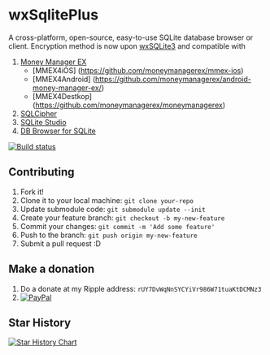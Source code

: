 wxSqlitePlus
============

A cross-platform, open-source, easy-to-use SQLite database browser or client.
Encryption method is now upon [wxSQLite3](https://github.com/utelle/wxsqlite3) and compatible with 
1. [Money Manager EX](https://moneymanagerex.org/)
    - [MMEX4iOS] (https://github.com/moneymanagerex/mmex-ios)
    - [MMEX4Android] (https://github.com/moneymanagerex/android-money-manager-ex/)
    - [MMEX4Destkop] (https://github.com/moneymanagerex/moneymanagerex)
3. [SQLCipher](https://www.zetetic.net/sqlcipher/)
4. [SQLite Studio](https://github.com/pawelsalawa/sqlitestudio/wiki/Official_plugins#dbsqlitewx)
5. [DB Browser for SQLite](https://github.com/sqlitebrowser/sqlitebrowser/wiki/Encrypted-Databases)

[![Build status](https://ci.appveyor.com/api/projects/status/rxj2gomqw0iii3n1/branch/master?svg=true)](https://ci.appveyor.com/project/guanlisheng/wxsqliteplus)

## Contributing

1. Fork it!
2. Clone it to your local machine: `git clone your-repo`
3. Update submodule code: `git submodule update --init`
4. Create your feature branch: `git checkout -b my-new-feature`
5. Commit your changes: `git commit -m 'Add some feature'`
6. Push to the branch: `git push origin my-new-feature`
7. Submit a pull request :D

## Make a donation
1. Do a donate at my Ripple address: `rUY7DvWqNnSYCYiVr986W71tuaKtDCMNz3` 
2. [![PayPal](https://www.paypalobjects.com/en_US/i/btn/btn_donateCC_LG.gif)](https://www.paypal.com/cgi-bin/webscr?cmd=_donations&business=guanlisheng%40gmail%2ecom&lc=US&item_name=wxSqlitePlus&no_note=0&currency_code=USD&bn=PP%2dDonationsBF%3abtn_donateCC_LG%2egif%3aNonHostedGuest)

## Star History

[![Star History Chart](https://api.star-history.com/svg?repos=guanlisheng/wxsqliteplus&type=Date)](https://star-history.com/#guanlisheng/wxsqliteplus&Date)
